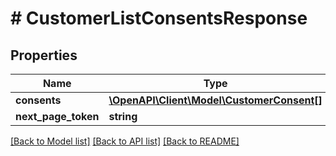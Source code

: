 # # CustomerListConsentsResponse


## Properties 


Name | Type | Description | Notes
------------ | ------------- | ------------- | -------------
**consents**| [**\OpenAPI\Client\Model\CustomerConsent[]**](CustomerConsent.md) |   | [optional]
**next_page_token**| **string** |   | [optional]


[[Back to Model list]](../../README.md#models) [[Back to API list]](../../README.md#endpoints) [[Back to README]](../../README.md)

